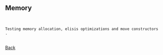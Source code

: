 ## Memory
<br/>

    Testing memory allocation, elisis optimizations and move constructors .

<br/>[Back](https://github.com/ManuCanedo/DailyCodingChallenges-Cpp)